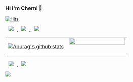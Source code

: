 ### Hi I'm Chemi 👋
[![Hits](https://hits.seeyoufarm.com/api/count/incr/badge.svg?url=https%3A%2F%2Fgithub.com%2FMMMIIIN&count_bg=%2379C83D&title_bg=%23555555&icon=&icon_color=%23E7E7E7&title=hits&edge_flat=false)](https://hits.seeyoufarm.com)

<a href="https://flutter-ko.dev/">
    <img 
        src="http://img.shields.io/badge/-Flutter-02569B?style=flat&logo=Flutter&logoColor=white"
        style="height : auto; margin-left : 10px; margin-right : 10px;"/>
</a>
<a href="https://www.swift.org/">
    <img 
        src="http://img.shields.io/badge/-Swift-F05138?style=flat&logo=Swift&logoColor=white"
        style="height : auto; margin-left : 10px; margin-right : 10px;"/>
</a>
<a href="https://developer.apple.com/kr/xcode/">
    <img 
        src="http://img.shields.io/badge/-Xcode-147EFB?style=flat&logo=Xcode&logoColor=white"
        style="height : auto; margin-left : 10px; margin-right : 10px;"/>
</a>

<table><tr><td valign="top" width="50%">
  
[![Anurag's github stats](https://github-readme-stats.vercel.app/api?username=MMMIIIN)](https://github.com/anuraghazra/github-readme-stats)
  
</td><td valign="top" width="50%">
  
<img src="https://github-readme-stats.vercel.app/api/top-langs/?username=MMMIIIN&hide_border=true&layout=compact" align="left" style="width: 100%" />
</td></tr></table>

<a href="https://www.instagram.com/mmmiiingwan_choi/">
    <img 
        src="http://img.shields.io/badge/-Instagram-E4405F?style=flat&logo=Instagram&logoColor=white"
        style="height : auto; margin-left : 10px; margin-right : 10px;"/>
</a>
<a href="https://mail.google.com/">
    <img 
        src="http://img.shields.io/badge/-Gmail-EA4335?style=flat&logo=Gmail&logoColor=white"
        style="height : auto; margin-left : 10px; margin-right : 10px;"/>
</a>



![](https://img.shields.io/github/followers/MMMIIIN?style=social)






<!--
**MMMIIIN/MMMIIIN** is a ✨ _special_ ✨ repository because its `README.md` (this file) appears on your GitHub profile.

Here are some ideas to get you started:

- 🔭 I’m currently working on ...
- 🌱 I’m currently learning ...
- 👯 I’m looking to collaborate on ...
- 🤔 I’m looking for help with ...
- 💬 Ask me about ...
- 📫 How to reach me: ...
- 😄 Pronouns: ...
- ⚡ Fun fact: ...
-->

